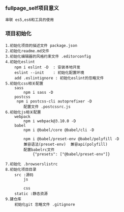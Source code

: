 ### fullpage_self项目意义
    串联 es5,es6和工具的使用

### 项目初始化
    1.初始化项目的描述文件 package.json
    2.初始化readme.md文件
    3.初始化编辑器的风格约束文件 .editorconfig
    4.初始化eslint
        npm i eslint -D  : 安装本地开发
        eslint --init    : 初始化配置环境
        add .eslintignore : 初始化eslint的忽略文件  
    5.初始化css相关配置
        sass
            npm i sass -D
        postcss
         npm i postcss-cli autoprefixer -D
            配置文件 .postcssrc.js
    6.初始化js相关配置
        webpack
            npm i webpack@3.10.0 -D
        babel
            npm i @babel/core @babel/cli -D

            npm i @babel/preset-env @babel/polyfill -D    
            兼容语法(preset-env)  兼容api(polyfill)
            配置babelrc文件
                {"presets": ["@babel/preset-env"]}

    7.初始化 .browserslistrc
    8.初始化项目目录
        src :源码
            js
                
            css
        static :静态资源
    9.建仓库
        初始化git 忽略文件 .gitignore
